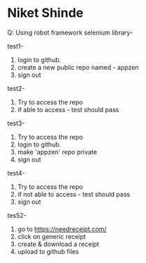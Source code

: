 # Niket Shinde


Q: Using robot framework selenium library-

test1-
1. login to github.
2. create a new public repo named - appzen
3. sign out

test2-
1. Try to access the repo
2. if able to access - test should pass

test3-
1. Try to access the repo
1. login to github.
2. make 'appzen' repo private
3. sign out

test4-
1. Try to access the repo
2. if not able to access - test should pass
3. sign out

tes52-
1. go to https://needreceipt.com/
2. click on generic receipt
3. create & download a receipt
4. upload to github files
